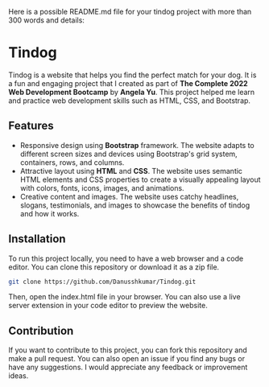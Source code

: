 Here is a possible README.md file for your tindog project with more than 300 words and details:

# Tindog

Tindog is a website that helps you find the perfect match for your dog. It is a fun and engaging project that I created as part of **The Complete 2022 Web Development Bootcamp** by **Angela Yu**. This project helped me learn and practice web development skills such as HTML, CSS, and Bootstrap.

## Features

- Responsive design using **Bootstrap** framework. The website adapts to different screen sizes and devices using Bootstrap's grid system, containers, rows, and columns.
- Attractive layout using **HTML** and **CSS**. The website uses semantic HTML elements and CSS properties to create a visually appealing layout with colors, fonts, icons, images, and animations.
- Creative content and images. The website uses catchy headlines, slogans, testimonials, and images to showcase the benefits of tindog and how it works.

## Installation

To run this project locally, you need to have a web browser and a code editor. You can clone this repository or download it as a zip file.

```bash
git clone https://github.com/Danusshkumar/Tindog.git
```

Then, open the index.html file in your browser. You can also use a live server extension in your code editor to preview the website.

## Contribution

If you want to contribute to this project, you can fork this repository and make a pull request. You can also open an issue if you find any bugs or have any suggestions. I would appreciate any feedback or improvement ideas.
